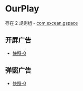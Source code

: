 # OurPlay

存在 2 规则组 - [com.excean.gspace](/src/apps/com.excean.gspace.ts)

## 开屏广告

- [快照-0](https://i.gkd.li/import/13296144)

## 弹窗广告

- [快照-0](https://i.gkd.li/import/13302890)
